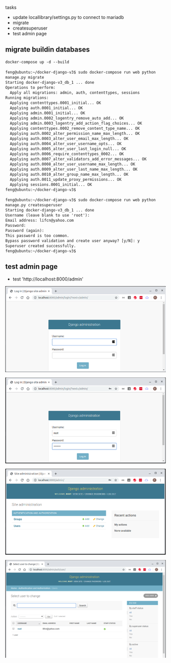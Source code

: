 tasks 

* update locallibrary/settings.py to connect to mariadb
* migrate 
* createsuperuser
* test admin page

## migrate buildin databases

```
docker-compose up -d --build

feng@ubuntu:~/docker-django-v3$ sudo docker-compose run web python manage.py migrate
Starting docker-django-v3_db_1 ... done
Operations to perform:
  Apply all migrations: admin, auth, contenttypes, sessions
Running migrations:
  Applying contenttypes.0001_initial... OK
  Applying auth.0001_initial... OK
  Applying admin.0001_initial... OK
  Applying admin.0002_logentry_remove_auto_add... OK
  Applying admin.0003_logentry_add_action_flag_choices... OK
  Applying contenttypes.0002_remove_content_type_name... OK
  Applying auth.0002_alter_permission_name_max_length... OK
  Applying auth.0003_alter_user_email_max_length... OK
  Applying auth.0004_alter_user_username_opts... OK
  Applying auth.0005_alter_user_last_login_null... OK
  Applying auth.0006_require_contenttypes_0002... OK
  Applying auth.0007_alter_validators_add_error_messages... OK
  Applying auth.0008_alter_user_username_max_length... OK
  Applying auth.0009_alter_user_last_name_max_length... OK
  Applying auth.0010_alter_group_name_max_length... OK
  Applying auth.0011_update_proxy_permissions... OK
  Applying sessions.0001_initial... OK
feng@ubuntu:~/docker-django-v3$ 

feng@ubuntu:~/docker-django-v3$ sudo docker-compose run web python manage.py createsuperuser
Starting docker-django-v3_db_1 ... done
Username (leave blank to use 'root'): 
Email address: lifcn@yahoo.com
Password: 
Password (again): 
This password is too common.
Bypass password validation and create user anyway? [y/N]: y
Superuser created successfully.
feng@ubuntu:~/docker-django-v3$ 
```

## test admin page

* test 'http://localhost:8000/admin' 

![locallibrary_admin_page_01](../images/locallibrary_admin_page_01.png)

![locallibrary_admin_page_02](../images/locallibrary_admin_page_02.png)

![locallibrary_admin_page_03](../images/locallibrary_admin_page_03.png)

![locallibrary_admin_page_04](../images/locallibrary_admin_page_04.png)
